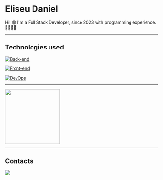 # Eliseu Daniel

Hi! 😁 I'm a Full Stack Developer, since 2023 with programming experience. 👨🏻‍💻🚀

___

## Technologies used

[![Back-end](https://skillicons.dev/icons?i=php,laravel,nodejs,ts,cs)]()

[![Front-end](https://skillicons.dev/icons?i=html,css,javascript,react)]()

[![DevOps](https://skillicons.dev/icons?i=git,mysql,postgres,linux)]()

___
<img height="180em" src="https://github-readme-stats.vercel.app/api/top-langs/?username=eliseu-daniel&layout=compact&theme=dark"/>

___

## Contacts

<a href="https://www.linkedin.com/in/eliseu-daniel-ferreira/" target="_blank" style="margin-right: 0.5rem;">
    <img src="https://img.shields.io/badge/LinkedIn-333?style=for-the-badge&logo=LinkedIn&logoColor=white" />
</a>
